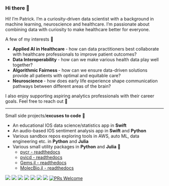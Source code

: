 ### Hi there 👋

Hi! I’m Patrick. I’m a curiosity-driven data scientist with a background in machine learning, neuroscience and healthcare. I’m passionate about combining data with curiosity to make healthcare better for everyone. 

A few of my interests 🌱 
* <b>Applied AI in Healthcare </b>- how can data practitioners best collaborate with healthcare professionals to improve patient outcomes?
* <b>Data Interoperability </b>- how can we make various health data play well together?
* <b>Algorithmic Fairness </b>- how can we ensure data-driven solutions provide all patients with optimal and equitable care?
* <b>Neuroscience </b>- how does early life experience shape communication pathways between different areas of the brain? 


I also enjoy supporting aspiring analytics professionals with their career goals. Feel free to reach out 🙂

--------------------
<!--
**pkmklong/pkmklong** is a ✨ _special_ ✨ repository because its `README.md` (this file) appears on your GitHub profile.

Here are some ideas to get you started:

- 🔭 I’m currently working on ...
- 🌱 I’m currently learning ...
- 👯 I’m looking to collaborate on ...
- 🤔 I’m looking for help with ...
- 💬 Ask me about ...
- 📫 How to reach me: ...
- 😄 Pronouns: ...
- ⚡ Fun fact: ...
-->


Small side projects/<b>excuses to code</b> 🔭
* An educational IOS data science/statistics app in <b>Swift</b>
* An audio-based IOS sentiment analysis app in <b>Swift</b> and <b>Python</b>
* Various sandbox repos exploring tools in AWS, auto ML, data engineering etc. in <b>Python</b> and <b>Julia</b>
* Various small utility packages in <b>Python</b> and <b>Julia</b> 🔧
   * [pycr - readthedocs](https://pycr.readthedocs.io/en/latest/)
   * [pyicd - readthedocs](https://pyicd.readthedocs.io/en/latest/)
   * [Gems.jl - readthedocs](https://gemsjl.readthedocs.io/en/latest/)
   * [MolecBio.jl - readthedocs](https://molecbio.readthedocs.io/en/latest/)


![](https://img.shields.io/badge/Code-Python-informational?style=flat&logo=python&logoColor=white&color=2bbc8a)
<a href="https://julialang.org/"><img src="https://img.shields.io/badge/Code-Julia-blue"></a>
<a href="https://developer.apple.com/swift"><img src="https://img.shields.io/badge/swift-5.2+-fe562e"></a>
![](https://img.shields.io/badge/Shell-Bash-informational?style=flat&logo=gnu-bash&logoColor=white&color=2bbc8a)
<a href="https://aws.amazon.com/"><img src="https://img.shields.io/badge/Tools-AWS-lightgrey"></a>
![](https://img.shields.io/badge/Tools-Docker-informational?style=flat&logo=docker&logoColor=white&color=2bbc8a)
![](https://img.shields.io/badge/Tools-circleci-brightgreen.svg?style=img.shields.io/badge&logoColor=white&color=2bbc8a)
[![PRs Welcome](https://img.shields.io/badge/PRs-welcome-brightgreen.svg?style=img.shields.io/badge&logoColor=white&color=2bbc8a)](http://makeapullrequest.com)

